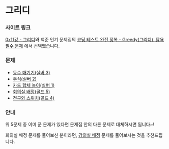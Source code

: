 # 그리디

### 사이트 링크

[0x11강 - 그리디](https://www.acmicpc.net/workbook/view/7320)와 백준 인기 문제집의 [코딩 테스트 완전 정복 - Greedy(그리디), 탐욕 필수 문제](https://www.acmicpc.net/workbook/view/4380) 에서 선택했습니다.

### 문제

- [등수 매기기(실버 3)](https://www.acmicpc.net/problem/2012)
- [주식(실버 2)](https://www.acmicpc.net/problem/11501)
- [카드 합체 놀이(실버 1)](https://www.acmicpc.net/problem/15903)
- [회의실 배정(골드 5)](https://www.acmicpc.net/problem/1931)
- [전구와 스위치(골드 4)](https://www.acmicpc.net/problem/2138)

### 안내

위 5문제 중 이미 푼 문제가 있다면 문제집 안의 다른 문제로 대체하시면 됩니다~!

회의실 배정 문제를 풀어보신 분이라면, [강의실 배정](https://www.acmicpc.net/problem/11000) 문제를 풀어보시는 것을 추천드립니다.
